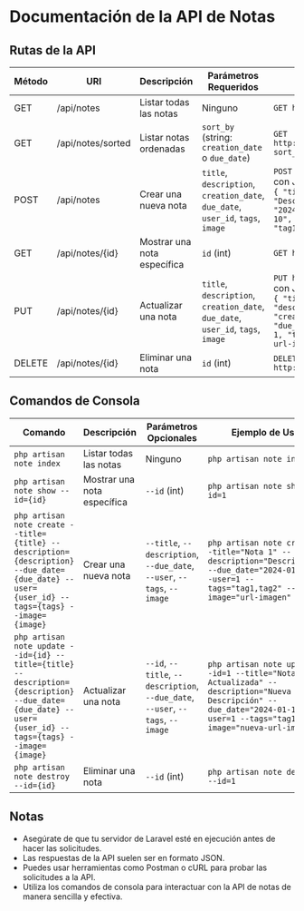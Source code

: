 # Documentación de la API de Notas

## Rutas de la API

| Método | URI                        | Descripción                          | Parámetros Requeridos                                           | Ejemplo de Solicitud                              |
|--------|----------------------------|-------------------------------------|----------------------------------------------------------------|---------------------------------------------------|
| GET    | /api/notes                 | Listar todas las notas              | Ninguno                                                       | `GET http://example.com/api/notes`            |
| GET    | /api/notes/sorted          | Listar notas ordenadas              | `sort_by` (string: `creation_date` o `due_date`)           | `GET http://example.com/api/notes/sorted?sort_by=creation_date` |
| POST   | /api/notes                 | Crear una nueva nota                | `title`, `description`, `creation_date`, `due_date`, `user_id`, `tags`, `image` | `POST http://example.com/api/notes` con JSON: <br> `{ "title": "Nota 1", "description": "Descripción", "creation_date": "2024-01-01", "due_date": "2024-01-10", "user_id": 1, "tags": "tag1,tag2", "image": "url-imagen" }` |
| GET    | /api/notes/{id}            | Mostrar una nota específica         | `id` (int)                                                    | `GET http://example.com/api/notes/1`          |
| PUT    | /api/notes/{id}            | Actualizar una nota                 | `title`, `description`, `creation_date`, `due_date`, `user_id`, `tags`, `image` | `PUT http://example.com/api/notes/1` con JSON: <br> `{ "title": "Nota Actualizada", "description": "Nueva Descripción", "creation_date": "2024-01-01", "due_date": "2024-01-15", "user_id": 1, "tags": "tag1", "image": "nueva-url-imagen" }` |
| DELETE | /api/notes/{id}            | Eliminar una nota                   | `id` (int)                                                    | `DELETE http://example.com/api/notes/1`       |

## Comandos de Consola

| Comando                                 | Descripción                                        | Parámetros Opcionales                           | Ejemplo de Uso                                        |
|-----------------------------------------|---------------------------------------------------|------------------------------------------------|------------------------------------------------------|
| `php artisan note index`                | Listar todas las notas                            | Ninguno                                        | `php artisan note index`                             |
| `php artisan note show --id={id}`       | Mostrar una nota específica                       | `--id` (int)                                   | `php artisan note show --id=1`                       |
| `php artisan note create --title={title} --description={description} --due_date={due_date} --user={user_id} --tags={tags} --image={image}` | Crear una nueva nota | `--title`, `--description`, `--due_date`, `--user`, `--tags`, `--image` | `php artisan note create --title="Nota 1" --description="Descripción" --due_date="2024-01-10" --user=1 --tags="tag1,tag2" --image="url-imagen"` |
| `php artisan note update --id={id} --title={title} --description={description} --due_date={due_date} --user={user_id} --tags={tags} --image={image}` | Actualizar una nota | `--id`, `--title`, `--description`, `--due_date`, `--user`, `--tags`, `--image` | `php artisan note update --id=1 --title="Nota Actualizada" --description="Nueva Descripción" --due_date="2024-01-15" --user=1 --tags="tag1" --image="nueva-url-imagen"` |
| `php artisan note destroy --id={id}`    | Eliminar una nota                                | `--id` (int)                                   | `php artisan note destroy --id=1`                    |

## Notas

- Asegúrate de que tu servidor de Laravel esté en ejecución antes de hacer las solicitudes.
- Las respuestas de la API suelen ser en formato JSON.
- Puedes usar herramientas como Postman o cURL para probar las solicitudes a la API.
- Utiliza los comandos de consola para interactuar con la API de notas de manera sencilla y efectiva.
